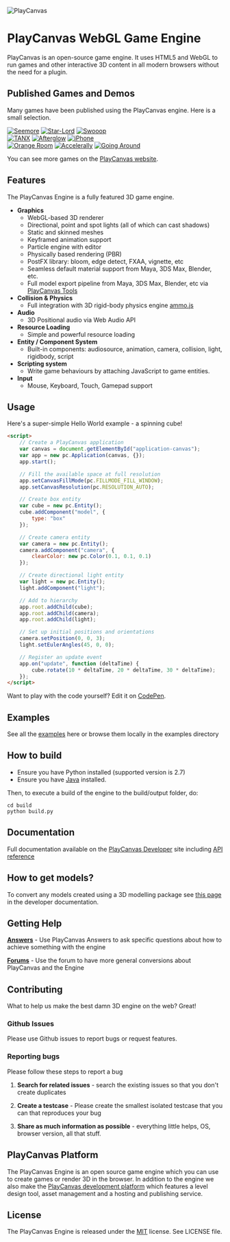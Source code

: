 ![PlayCanvas](http://static.playcanvas.com/images/logo/Playcanvas_LOGOSET_SMALL-06.png)

# PlayCanvas WebGL Game Engine

PlayCanvas is an open-source game engine. It uses HTML5 and WebGL to run games and other interactive 3D content in all modern browsers without the need for a plugin.

## Published Games and Demos

Many games have been published using the PlayCanvas engine. Here is a small selection.

[![Seemore](https://s3-eu-west-1.amazonaws.com/images.playcanvas.com/projects/14705/319531/O4J4VU-image-25.jpg)](http://seemore.playcanvas.com/) [![Star-Lord](https://s3-eu-west-1.amazonaws.com/images.playcanvas.com/projects/4373/333626/BGQN9H-image-25.jpg)](http://playcanv.as/p/SA7hVBLt) [![Swooop](https://s3-eu-west-1.amazonaws.com/images.playcanvas.com/projects/12/4763/TKYXB8-image-25.jpg)](http://playcanv.as/p/JtL2iqIH) 
<br>
[![TANX](https://s3-eu-west-1.amazonaws.com/images.playcanvas.com/projects/4373/45093/ESR5DQ-image-25.jpg)](http://playcanv.as/p/aP0oxhUr) [![Afterglow](https://s3-eu-west-1.amazonaws.com/images.playcanvas.com/projects/8/341194/MEMET7-image-25.jpg)](http://afterglowskigame.dareville.com/) [![iPhone](https://s3-eu-west-1.amazonaws.com/images.playcanvas.com/projects/12/324696/A5T1BP-image-25.jpg)](http://phone.playcanvas.com/)
<br>
[![Orange Room](https://s3-eu-west-1.amazonaws.com/images.playcanvas.com/projects/23510/345310/BKST60-image-25.jpg)](http://playcanv.as/p/1ha5glKf) [![Accelerally](https://s3-eu-west-1.amazonaws.com/images.playcanvas.com/projects/8/3489/JN3X88-image-25.jpg)](http://playcanv.as/p/dq0cXdTJ) [![Going Around](https://s3-eu-west-1.amazonaws.com/images.playcanvas.com/projects/7/3491/HMYM08-image-25.jpg)](http://playcanv.as/p/WDDAV5tg)

You can see more games on the [PlayCanvas website](https://playcanvas.com/play).

## Features

The PlayCanvas Engine is a fully featured 3D game engine.

* **Graphics**
    * WebGL-based 3D renderer
    * Directional, point and spot lights (all of which can cast shadows)
    * Static and skinned meshes
    * Keyframed animation support
    * Particle engine with editor
    * Physically based rendering (PBR)
    * PostFX library: bloom, edge detect, FXAA, vignette, etc
    * Seamless default material support from Maya, 3DS Max, Blender, etc.
    * Full model export pipeline from Maya, 3DS Max, Blender, etc via [PlayCanvas Tools](https://playcanvas.com)
* **Collision & Physics**
    * Full integration with 3D rigid-body physics engine [ammo.js](https://github.com/kripken/ammo.js)
* **Audio**
    * 3D Positional audio via Web Audio API
* **Resource Loading**
    * Simple and powerful resource loading
* **Entity / Component System**
    * Built-in components: audiosource, animation, camera, collision, light, rigidbody, script
* **Scripting system**
    * Write game behaviours by attaching JavaScript to game entities.
* **Input**
    * Mouse, Keyboard, Touch, Gamepad support

## Usage

Here's a super-simple Hello World example - a spinning cube!

```html
<script>
    // Create a PlayCanvas application
    var canvas = document.getElementById("application-canvas");
    var app = new pc.Application(canvas, {});
    app.start();

    // Fill the available space at full resolution
    app.setCanvasFillMode(pc.FILLMODE_FILL_WINDOW);
    app.setCanvasResolution(pc.RESOLUTION_AUTO);

    // Create box entity
    var cube = new pc.Entity();
    cube.addComponent("model", {
        type: "box"
    });

    // Create camera entity
    var camera = new pc.Entity();
    camera.addComponent("camera", {
        clearColor: new pc.Color(0.1, 0.1, 0.1)
    });

    // Create directional light entity
    var light = new pc.Entity();
    light.addComponent("light");

    // Add to hierarchy
    app.root.addChild(cube);
    app.root.addChild(camera);
    app.root.addChild(light);

    // Set up initial positions and orientations
    camera.setPosition(0, 0, 3);
    light.setEulerAngles(45, 0, 0);

    // Register an update event
    app.on("update", function (deltaTime) {
    	cube.rotate(10 * deltaTime, 20 * deltaTime, 30 * deltaTime);
    });
</script>
```

Want to play with the code yourself? Edit it on [CodePen](http://codepen.io/playcanvas/pen/NPbxMj).

## Examples

See all the [examples](http://playcanvas.github.io) here or browse them locally in the examples directory

## How to build

* Ensure you have Python installed (supported version is 2.7)
* Ensure you have [Java](https://java.com/en/download/) installed.

Then, to execute a build of the engine to the build/output folder, do:

    cd build
    python build.py

## Documentation

Full documentation available on the [PlayCanvas Developer](http://developer.playcanvas.com) site including [API reference](http://developer.playcanvas.com/engine/api/stable)

## How to get models?

To convert any models created using a 3D modelling package see [this page](http://developer.playcanvas.com/engine/) in the developer documentation.

## Getting Help

[**Answers**](http://answers.playcanvas.com) - Use PlayCanvas Answers to ask specific questions about how to achieve something with the engine

[**Forums**](http://forum.playcanvas.com) - Use the forum to have more general conversions about PlayCanvas and the Engine

## Contributing

What to help us make the best damn 3D engine on the web? Great!

### Github Issues

Please use Github issues to report bugs or request features.

### Reporting bugs

Please follow these steps to report a bug

1. **Search for related issues** - search the existing issues so that you don't create duplicates

2. **Create a testcase** - Please create the smallest isolated testcase that you can that reproduces your bug

3. **Share as much information as possible** - everything little helps, OS, browser version, all that stuff.

## PlayCanvas Platform

The PlayCanvas Engine is an open source game engine which you can use to create games or render 3D in the browser. In addition to the engine we also make the [PlayCanvas development platform](https://playcanvas.com/) which features a level design tool, asset management and a hosting and publishing service.

## License

The PlayCanvas Engine is released under the [MIT](http://opensource.org/licenses/MIT) license. See LICENSE file.

